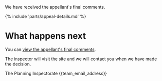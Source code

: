 We have received the appellant's final comments.

{% include 'parts/appeal-details.md' %}

# What happens next

You can [view the appellant's final comments]({{front_office_url}}/manage-appeals/{{appeal_reference_number}}).

The inspector will visit the site and we will contact you when we have made the decision.

The Planning Inspectorate
{{team_email_address}}
